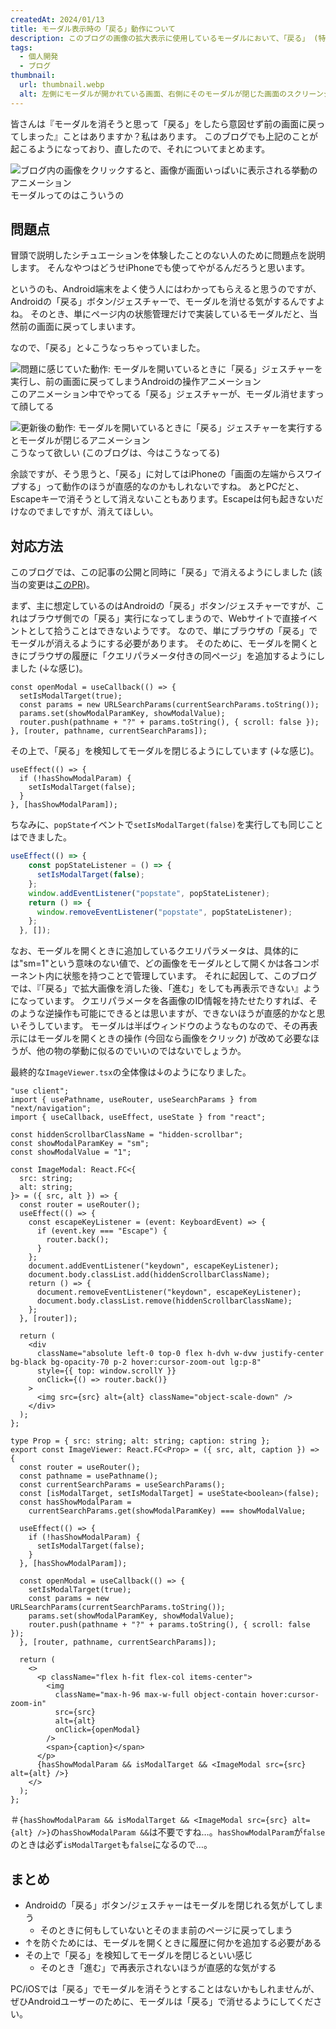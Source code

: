 ```yaml
---
createdAt: 2024/01/13
title: モーダル表示時の「戻る」動作について
description: このブログの画像の拡大表示に使用しているモーダルにおいて、「戻る」 (特にAndroidの「戻る」ボタン/ジェスチャー) でモーダルを閉じられるようにしたので、その方法についてまとめます。
tags: 
  - 個人開発
  - ブログ
thumbnail:
  url: thumbnail.webp
  alt: 左側にモーダルが開かれている画面、右側にそのモーダルが閉じた画面のスクリーンショットが配置されていて、左側の画面にはAndroidの「戻る」ジェスチャーの実行中であることを示す「＜」マークがある。「＜」マークは丸で囲んで強調されており、そこから右の画面への矢印があり、モーダルを閉じる動作が表されている。
---
```


皆さんは『モーダルを消そうと思って「戻る」をしたら意図せず前の画面に戻ってしまった』ことはありますか？私はあります。
このブログでも上記のことが起こるようになっており、直したので、それについてまとめます。

![ブログ内の画像をクリックすると、画像が画面いっぱいに表示される挙動のアニメーション](openModal.gif)
モーダルってのはこういうの

## 問題点

冒頭で説明したシチュエーションを体験したことのない人のために問題点を説明します。
そんなやつはどうせiPhoneでも使ってやがるんだろうと思います。

というのも、Android端末をよく使う人にはわかってもらえると思うのですが、Androidの「戻る」ボタン/ジェスチャーで、モーダルを消せる気がするんですよね。
そのとき、単にページ内の状態管理だけで実装しているモーダルだと、当然前の画面に戻ってしまいます。

なので、「戻る」と↓こうなっちゃっていました。

![問題に感じていた動作: モーダルを開いているときに「戻る」ジェスチャーを実行し、前の画面に戻ってしまうAndroidの操作アニメーション](backInModal.gif)
このアニメーション中でやってる「戻る」ジェスチャーが、モーダル消せますって顔してる

![更新後の動作: モーダルを開いているときに「戻る」ジェスチャーを実行するとモーダルが閉じるアニメーション](backCloseModal.gif)
こうなって欲しい (このブログは、今はこうなってる)

余談ですが、そう思うと、「戻る」に対してはiPhoneの「画面の左端からスワイプする」って動作のほうが直感的なのかもしれないですね。
あとPCだと、Escapeキーで消そうとして消えないこともあります。Escapeは何も起きないだけなのでましですが、消えてほしい。

## 対応方法

このブログでは、この記事の公開と同時に「戻る」で消えるようにしました (該当の変更は[このPR](https://github.com/jonnity/blog/pull/63))。

まず、主に想定しているのはAndroidの「戻る」ボタン/ジェスチャーですが、これはブラウザ側での「戻る」実行になってしまうので、Webサイトで直接イベントとして拾うことはできないようです。
なので、単にブラウザの「戻る」でモーダルが消えるようにする必要があります。
そのために、モーダルを開くときにブラウザの履歴に「クエリパラメータ付きの同ページ」を追加するようにしました (↓な感じ)。

```typescript:ImageViewer.tsxの抜粋
const openModal = useCallback(() => {
  setIsModalTarget(true);
  const params = new URLSearchParams(currentSearchParams.toString());
  params.set(showModalParamKey, showModalValue);
  router.push(pathname + "?" + params.toString(), { scroll: false });
}, [router, pathname, currentSearchParams]);
```

その上で、「戻る」を検知してモーダルを閉じるようにしています (↓な感じ)。

```typescript:ImageViewer.tsxの抜粋
useEffect(() => {
  if (!hasShowModalParam) {
    setIsModalTarget(false);
  }
}, [hasShowModalParam]);
```

ちなみに、`popState`イベントで`setIsModalTarget(false)`を実行しても同じことはできました。

```typescript
useEffect(() => {
    const popStateListener = () => {
      setIsModalTarget(false);
    };
    window.addEventListener("popstate", popStateListener);
    return () => {
      window.removeEventListener("popstate", popStateListener);
    };
  }, []);
```

なお、モーダルを開くときに追加しているクエリパラメータは、具体的には"sm=1"という意味のない値で、どの画像をモーダルとして開くかは各コンポーネント内に状態を持つことで管理しています。
それに起因して、このブログでは、『「戻る」で拡大画像を消した後、「進む」をしても再表示できない』ようになっています。
クエリパラメータを各画像のID情報を持たせたりすれば、そのような逆操作も可能にできるとは思いますが、できないほうが直感的かなと思いそうしています。
モーダルは半ばウィンドウのようなものなので、その再表示にはモーダルを開くときの操作 (今回なら画像をクリック) が改めて必要なほうが、他の物の挙動に似るのでいいのではないでしょうか。

最終的な`ImageViewer.tsx`の全体像は↓のようになりました。

```typescript:/src/util/entry/components/ImageViewer.tsx
"use client";
import { usePathname, useRouter, useSearchParams } from "next/navigation";
import { useCallback, useEffect, useState } from "react";

const hiddenScrollbarClassName = "hidden-scrollbar";
const showModalParamKey = "sm";
const showModalValue = "1";

const ImageModal: React.FC<{
  src: string;
  alt: string;
}> = ({ src, alt }) => {
  const router = useRouter();
  useEffect(() => {
    const escapeKeyListener = (event: KeyboardEvent) => {
      if (event.key === "Escape") {
        router.back();
      }
    };
    document.addEventListener("keydown", escapeKeyListener);
    document.body.classList.add(hiddenScrollbarClassName);
    return () => {
      document.removeEventListener("keydown", escapeKeyListener);
      document.body.classList.remove(hiddenScrollbarClassName);
    };
  }, [router]);

  return (
    <div
      className="absolute left-0 top-0 flex h-dvh w-dvw justify-center bg-black bg-opacity-70 p-2 hover:cursor-zoom-out lg:p-8"
      style={{ top: window.scrollY }}
      onClick={() => router.back()}
    >
      <img src={src} alt={alt} className="object-scale-down" />
    </div>
  );
};

type Prop = { src: string; alt: string; caption: string };
export const ImageViewer: React.FC<Prop> = ({ src, alt, caption }) => {
  const router = useRouter();
  const pathname = usePathname();
  const currentSearchParams = useSearchParams();
  const [isModalTarget, setIsModalTarget] = useState<boolean>(false);
  const hasShowModalParam =
    currentSearchParams.get(showModalParamKey) === showModalValue;

  useEffect(() => {
    if (!hasShowModalParam) {
      setIsModalTarget(false);
    }
  }, [hasShowModalParam]);

  const openModal = useCallback(() => {
    setIsModalTarget(true);
    const params = new URLSearchParams(currentSearchParams.toString());
    params.set(showModalParamKey, showModalValue);
    router.push(pathname + "?" + params.toString(), { scroll: false });
  }, [router, pathname, currentSearchParams]);

  return (
    <>
      <p className="flex h-fit flex-col items-center">
        <img
          className="max-h-96 max-w-full object-contain hover:cursor-zoom-in"
          src={src}
          alt={alt}
          onClick={openModal}
        />
        <span>{caption}</span>
      </p>
      {hasShowModalParam && isModalTarget && <ImageModal src={src} alt={alt} />}
    </>
  );
};
```

＃`{hasShowModalParam && isModalTarget && <ImageModal src={src} alt={alt} />}`の`hasShowModalParam &&`は不要ですね…。`hasShowModalParam`が`false`のときは必ず`isModalTarget`も`false`になるので…。

## まとめ

* Androidの「戻る」ボタン/ジェスチャーはモーダルを閉じれる気がしてしまう
  * そのときに何もしていないとそのまま前のページに戻ってしまう
* ↑を防ぐためには、モーダルを開くときに履歴に何かを追加する必要がある
* その上で「戻る」を検知してモーダルを閉じるといい感じ
  * そのとき「進む」で再表示されないほうが直感的な気がする

PC/iOSでは「戻る」でモーダルを消そうとすることはないかもしれませんが、ぜひAndroidユーザーのために、モーダルは「戻る」で消せるようにしてください。
